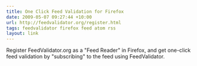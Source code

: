 ```yaml
---
title: One Click Feed Validation for Firefox
date: 2009-05-07 09:27:44 +10:00
url: http://feedvalidator.org/register.html
tags: feedvalidator firefox feed atom rss
layout: link
---
```

Register FeedValidator.org as a "Feed Reader" in Firefox, and get one-click feed validation by "subscribing" to the feed using FeedValidator.
